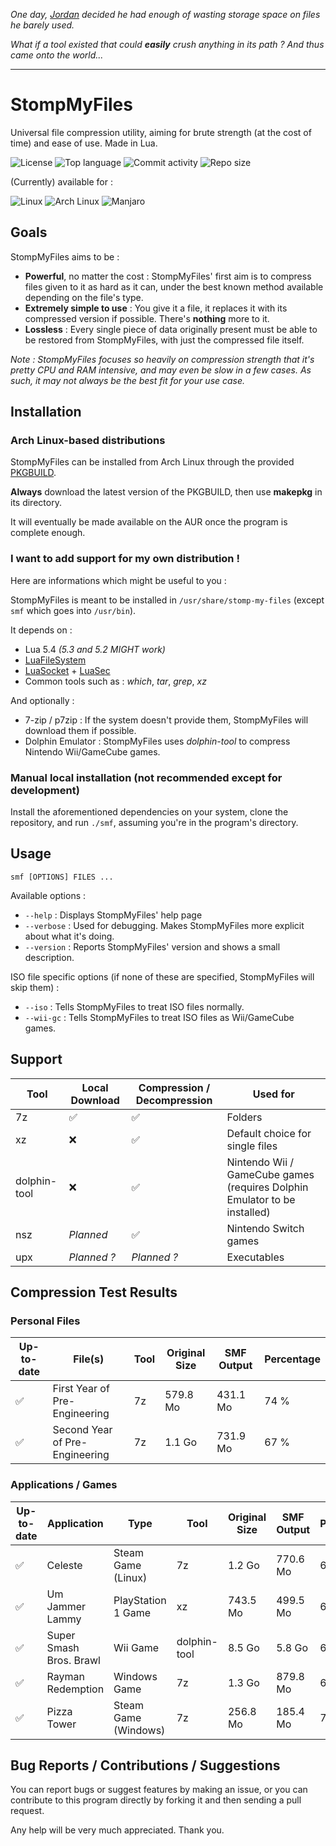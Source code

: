 *One day, [Jordan](https://github.com/JordanViknar) decided he had enough of wasting storage space on files he barely used.*

*What if a tool existed that could **easily** crush anything in its path ? And thus came onto the world...*

---

# StompMyFiles

Universal file compression utility, aiming for brute strength (at the cost of time) and ease of use. Made in Lua.

![License](https://img.shields.io/github/license/JordanViknar/StompMyFiles?color=orange)
![Top language](https://img.shields.io/github/languages/top/JordanViknar/StompMyFiles?color=blue)
![Commit activity](https://img.shields.io/github/commit-activity/m/JordanViknar/StompMyFiles?color=orange)
![Repo size](https://img.shields.io/github/repo-size/JordanViknar/StompMyFiles)

(Currently) available for :

![Linux](https://img.shields.io/badge/Linux-FCC624?style=for-the-badge&logo=linux&logoColor=black)
![Arch Linux](https://img.shields.io/badge/Arch_Linux-1793D1?style=for-the-badge&logo=arch-linux&logoColor=white)
![Manjaro](https://img.shields.io/badge/manjaro-35BF5C?style=for-the-badge&logo=manjaro&logoColor=white)

## Goals

StompMyFiles aims to be :
- **Powerful**, no matter the cost : StompMyFiles' first aim is to compress files given to it as hard as it can, under the best known method available depending on the file's type.
- **Extremely simple to use** : You give it a file, it replaces it with its compressed version if possible. There's **nothing** more to it.
- **Lossless** : Every single piece of data originally present must be able to be restored from StompMyFiles, with just the compressed file itself.

*Note : StompMyFiles focuses so heavily on compression strength that it's pretty CPU and RAM intensive, and may even be slow in a few cases. As such, it may not always be the best fit for your use case.*

## Installation

### Arch Linux-based distributions

StompMyFiles can be installed from Arch Linux through the provided [PKGBUILD](https://github.com/JordanViknar/StompMyFiles/blob/main/install/archlinux/PKGBUILD).

**Always** download the latest version of the PKGBUILD, then use **makepkg** in its directory.

It will eventually be made available on the AUR once the program is complete enough.

### I want to add support for my own distribution !

Here are informations which might be useful to you :

StompMyFiles is meant to be installed in `/usr/share/stomp-my-files` (except `smf` which goes into `/usr/bin`).

It depends on :
- Lua 5.4 *(5.3 and 5.2 MIGHT work)*
- [LuaFileSystem](https://github.com/lunarmodules/luafilesystem)
- [LuaSocket](https://github.com/lunarmodules/luasocket) + [LuaSec](https://github.com/lunarmodules/luasec)
- Common tools such as : *which*, *tar*, *grep*, *xz*

And optionally :
- 7-zip / p7zip : If the system doesn't provide them, StompMyFiles will download them if possible.
- Dolphin Emulator : StompMyFiles uses *dolphin-tool* to compress Nintendo Wii/GameCube games.

### Manual local installation (not recommended except for development)

Install the aforementioned dependencies on your system, clone the repository, and run `./smf`, assuming you're in the program's directory.

## Usage

```
smf [OPTIONS] FILES ...
```

Available options :
- `--help` : Displays StompMyFiles' help page
- `--verbose` : Used for debugging. Makes StompMyFiles more explicit about what it's doing.
- `--version` : Reports StompMyFiles' version and shows a small description.

ISO file specific options (if none of these are specified, StompMyFiles will skip them) :
- `--iso` : Tells StompMyFiles to treat ISO files normally.
- `--wii-gc` : Tells StompMyFiles to treat ISO files as Wii/GameCube games.

## Support

| Tool | Local Download | Compression / Decompression | Used for |
| ---- | -------------- | --------------------------- | -------- |
| 7z | ✅ | ✅ | Folders |
| xz | ❌ | ✅ | Default choice for single files |
| dolphin-tool | ❌ | ✅ | Nintendo Wii / GameCube games (requires Dolphin Emulator to be installed) |
| nsz | *Planned* | ✅ | Nintendo Switch games |
| upx | *Planned ?* | *Planned ?* | Executables |

## Compression Test Results

### Personal Files

| Up-to-date | File(s) | Tool | Original Size | SMF Output | Percentage |
| ---------- | ------- | ---- | ------------- | ---------- | ---------- |
| ✅ | First Year of Pre-Engineering | 7z | 579.8 Mo | 431.1 Mo | 74 % |
| ✅ | Second Year of Pre-Engineering | 7z | 1.1 Go | 731.9 Mo | 67 % |

### Applications / Games

| Up-to-date | Application | Type | Tool | Original Size | SMF Output | Percentage |
| ---------- | ----------- | ---- | ---- | ------------- | ---------- | ---------- |
| ✅ | Celeste | Steam Game (Linux) | 7z | 1.2 Go | 770.6 Mo | 64 % |
| ✅ | Um Jammer Lammy | PlayStation 1 Game | xz | 743.5 Mo | 499.5 Mo | 67 % |
| ✅ | Super Smash Bros. Brawl | Wii Game |  dolphin-tool | 8.5 Go | 5.8 Go | 68 % |
| ✅ | Rayman Redemption | Windows Game | 7z | 1.3 Go | 879.8 Mo | 68 % |
| ✅ | Pizza Tower | Steam Game (Windows) | 7z | 256.8 Mo | 185.4 Mo | 72 % |

## Bug Reports / Contributions / Suggestions
You can report bugs or suggest features by making an issue, or you can contribute to this program directly by forking it and then sending a pull request.

Any help will be very much appreciated. Thank you.